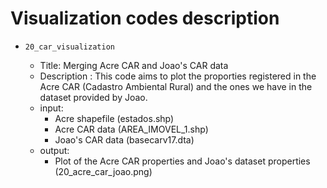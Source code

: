 # Visualization codes description

* `20_car_visualization`

    * Title: Merging Acre CAR and Joao's CAR data
    * Description : This code aims to plot the proporties registered in the Acre CAR (Cadastro Ambiental Rural) and the ones we have in the dataset provided by Joao. 
    * input: 
        - Acre shapefile (estados.shp)
        - Acre CAR data (AREA_IMOVEL_1.shp)
        - Joao's CAR data (basecarv17.dta)
    * output:
        - Plot of the Acre CAR properties and Joao's dataset properties (20_acre_car_joao.png)